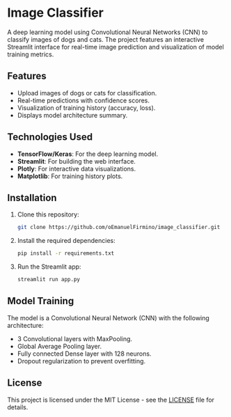 
# Image Classifier

A deep learning model using Convolutional Neural Networks (CNN) to classify images of dogs and cats. The project features an interactive Streamlit interface for real-time image prediction and visualization of model training metrics.

## Features

- Upload images of dogs or cats for classification.
- Real-time predictions with confidence scores.
- Visualization of training history (accuracy, loss).
- Displays model architecture summary.

## Technologies Used

- **TensorFlow/Keras**: For the deep learning model.
- **Streamlit**: For building the web interface.
- **Plotly**: For interactive data visualizations.
- **Matplotlib**: For training history plots.

## Installation

1. Clone this repository:

   ```bash
   git clone https://github.com/oEmanuelFirmino/image_classifier.git
   ```

2. Install the required dependencies:

   ```bash
   pip install -r requirements.txt
   ```

3. Run the Streamlit app:

   ```bash
   streamlit run app.py
   ```

## Model Training

The model is a Convolutional Neural Network (CNN) with the following architecture:
- 3 Convolutional layers with MaxPooling.
- Global Average Pooling layer.
- Fully connected Dense layer with 128 neurons.
- Dropout regularization to prevent overfitting.

## License

This project is licensed under the MIT License - see the [LICENSE](LICENSE) file for details.
